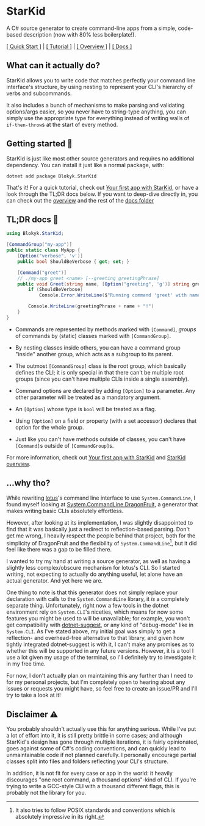 # StarKid

A C# source generator to create command-line apps from a simple, code-based description (now with 80% less boilerplate!).

[[ Quick Start ]](#tldr-docs-📖) | [[ Tutorial ]](docs/Your-first-app-with-StarKid.md) | [[ Overview ]](docs/StarKid-overview.md) | [[ Docs ]](docs/)

## What can it actually do?

StarKid allows you to write code that matches perfectly your command line interface's structure, by using nesting to represent your CLI's hierarchy of verbs and subcommands.

It also includes a bunch of mechanisms to make parsing and validating options/args easier, so you never have to string-type anything, you can simply use the appropriate type for everything instead of writing walls of `if-then-throw`s at the start of every method.

## Getting started 🚀

StarKid is just like most other source generators and requires no additional dependency. You can install it just like a normal package, with:

```shell
dotnet add package Blokyk.StarKid
```

That's it! For a quick tutorial, check out [Your first app with StarKid](docs/Your-first-app-with-StarKid.md), or have a look through the TL;DR docs below. If you want to deep-dive directly in, you can check out the [overview](docs/StarKid-overview.md) and the rest of the [docs folder](docs/)

## TL;DR docs 📖

```csharp
using Blokyk.StarKid;

[CommandGroup("my-app")]
public static class MyApp {
    [Option("verbose", 'v')]
    public bool ShouldBeVerbose { get; set; }

    [Command("greet")]
    // ./my-app greet <name> [--greeting greetingPhrase]
    public void Greet(string name, [Option("greeting", 'g')] string greetingPhrase = "Hello, ") {
        if (ShouldBeVerbose)
            Console.Error.WriteLine($"Running command 'greet' with name '{name}' and phrase '{greetingPhrase}'");

        Console.WriteLine(greetingPhrase + name + "!")
    }
}
```

- Commands are represented by methods marked with `[Command]`, *groups* of commands by (static) classes marked with `[CommandGroup]`.

- By nesting classes inside others, you can have a command group "inside" another group, which acts as a subgroup to its parent.

- The outmost `[CommandGroup]` class is the root group, which basically defines the CLI; it is only special in that there can't be multiple root groups (since you can't have multiple CLIs inside a single assembly).

- Command options are declared by adding `[Option]` to a parameter. Any other parameter will be treated as a mandatory argument.

- An `[Option]` whose type is `bool` will be treated as a flag.

- Using `[Option]` on a field or property (with a set accessor) declares that option for the whole group.

- Just like you can't have methods outside of classes, you can't have `[Command]`s outside of `[CommandGroup]`s.

For more information, check out [Your first app with StarKid](docs/Your-first-app-with-StarKid.md) and [StarKid overview](docs/StarKid-overview.md).

## ...why tho?

While rewriting [lotus](https://github.com/lotuslang/lotus)'s command line interface to use `System.CommandLine`, I found myself looking at [System.CommandLine.DragonFruit](https://github.com/dotnet/command-line-api/blob/main/docs/DragonFruit-overview.md), a generator that makes writing basic CLIs absolutely effortless.

However, after looking at its implementation, I was slightly disappointed to find that it was basically just a redirect to reflection-based parsing. Don't get me wrong, I heavily respect the people behind that project, both for the simplicity of DragonFruit and the flexibility of `System.CommandLine`[^1], but it did feel like there was a gap to be filled there.

[^1]: It also tries to follow POSIX standards and conventions which is absolutely impressive in its right.

I wanted to try my hand at writing a source generator, as well as having a slightly less complex/obscure mechanism for lotus's CLI. So I started writing, not expecting to actually do anything useful, let alone have an actual generator. And yet here we are.

One thing to note is that this generator does not simply replace your declaration with calls to the `System.CommandLine` library, it *is* a completely separate thing. Unfortunately, right now a few tools in the dotnet environment rely on `System.CLI`'s niceties, which means for now some features you might be used to will be unavailable; for example, you won't get compatibility with [dotnet-suggest](https://github.com/dotnet/command-line-api/blob/main/docs/dotnet-suggest.md), or any kind of "debug-mode" like in `System.CLI`. As I've stated above, my initial goal was simply to get a reflection- and overhead-free alternative to that library, and given how tightly integrated dotnet-suggest is with it, I can't make any promises as to whether this will be supported in any future versions. However, it is a tool I use a lot given my usage of the terminal, so I'll definitely try to investigate it in my free time.

For now, I don't actually plan on maintaining this any further than I need to for my personal projects, but I'm completely open to hearing about any issues or requests you might have, so feel free to create an issue/PR and I'll try to take a look at it!

## Disclaimer ⚠️

You probably shouldn't actually use this for anything serious. While I've put a lot of effort into it, it is still pretty brittle in some cases; and although StarKid's design has gone through multiple iterations, it is fairly opinionated, goes against some of C#'s coding conventions, and can quickly lead to unmaintainable code if not planned carefully. I personally encourage partial classes split into files and folders reflecting your CLI's structure.

In addition, it is not fit for every case or app in the world: it heavily discourages "one root command, a thousand options"-kind of CLI. If you're trying to write a GCC-style CLI with a thousand different flags, this is probably not the library for you.